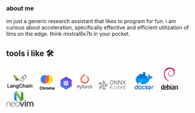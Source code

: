 ### about me
im just a generic research assistant that likes to program for
fun. i am curious about acceleration, specifically effective and
efficient utilization of llms on the edge. think mixtral8x7b in
your pocket.

## tools i like 🛠️

<div>
    <img src="./image/langchain.png" width="74" height=""/>&nbsp;&nbsp;&nbsp;
    <img src="./image/chroma.png" width="40" height=""/>&nbsp;&nbsp;&nbsp;
    <img src="./image/fabric.svg" width="30" height=""/>&nbsp;&nbsp;&nbsp;
    <img src="./image/pytorch.jpg" width="40" height=""/>&nbsp;&nbsp;&nbsp;
    <img src="./image/onnx.png" width="74" height=""/>&nbsp;
    <img src="./image/docker.png" width="84" height=""/>
    <img src="./image/debian.png" width="45" height=""/>&nbsp;&nbsp;&nbsp;&nbsp;
    <img src="./image/neovim.jpg" width="74" height=""/>&nbsp;
<div>